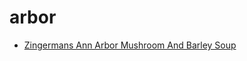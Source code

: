 # arbor

 * [Zingermans Ann Arbor Mushroom And Barley Soup](../index/z/zingermans-ann-arbor-mushroom-and-barley-soup-40019.json)
